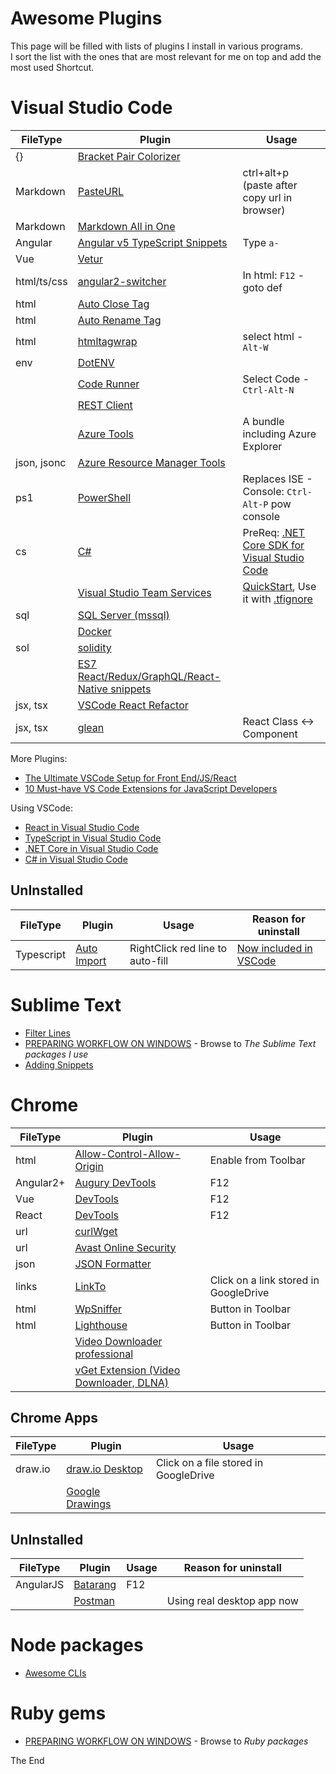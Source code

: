# Awesome Plugins

This page will be filled with lists of plugins I install in various programs.  
I sort the list with the ones that are most relevant for me on top and add the most used Shortcut.  

# Visual Studio Code

|FileType|Plugin|Usage|
|---|---|---|
|{}|[Bracket Pair Colorizer](https://marketplace.visualstudio.com/items?itemName=CoenraadS.bracket-pair-colorizer)||
|Markdown|[PasteURL](https://marketplace.visualstudio.com/items?itemName=kukushi.pasteurl)|ctrl+alt+p (paste after copy url in browser)|
|Markdown|[Markdown All in One](https://marketplace.visualstudio.com/items?itemName=yzhang.markdown-all-in-one)||
|Angular|[Angular v5 TypeScript Snippets](https://marketplace.visualstudio.com/items?itemName=johnpapa.Angular2)|Type `a-`|
|Vue|[Vetur](https://marketplace.visualstudio.com/items?itemName=octref.vetur)||
|html/ts/css|[angular2-switcher](https://marketplace.visualstudio.com/items?itemName=infinity1207.angular2-switcher)|In html: `F12` - goto def|
|html|[Auto Close Tag](https://marketplace.visualstudio.com/items?itemName=formulahendry.auto-close-tag)||
|html|[Auto Rename Tag](https://marketplace.visualstudio.com/items?itemName=formulahendry.auto-rename-tag)||
|html|[htmltagwrap](https://marketplace.visualstudio.com/items?itemName=bradgashler.htmltagwrap)|select html - `Alt-W`|
|env|[DotENV](https://marketplace.visualstudio.com/items?itemName=mikestead.dotenv)||
||[Code Runner](https://marketplace.visualstudio.com/items?itemName=formulahendry.code-runner)|Select Code - `Ctrl-Alt-N`|
||[REST Client](https://marketplace.visualstudio.com/items?itemName=humao.rest-client)||
||[Azure Tools](https://marketplace.visualstudio.com/items?itemName=ms-vscode.vscode-node-azure-pack)|A bundle including Azure Explorer|
|json, jsonc|[Azure Resource Manager Tools](https://marketplace.visualstudio.com/items?itemName=msazurermtools.azurerm-vscode-tools)||
|ps1|[PowerShell](https://marketplace.visualstudio.com/items?itemName=ms-vscode.PowerShell)|Replaces ISE - Console: `Ctrl-Alt-P` pow console|
|cs|[C#](https://marketplace.visualstudio.com/items?itemName=ms-vscode.csharp)|PreReq: [.NET Core SDK for Visual Studio Code](https://dotnet.microsoft.com/download/dotnet-core/sdk-for-vs-code)|
||[Visual Studio Team Services](https://marketplace.visualstudio.com/items?itemName=ms-vsts.team)|[QuickStart](https://stackoverflow.com/a/48070466/750989), Use it with [.tfignore](https://docs.microsoft.com/en-us/previous-versions/visualstudio/visual-studio-2013/jj155786(v=vs.120)#tfignore-file-example)|
|sql|[SQL Server (mssql)](https://marketplace.visualstudio.com/items?itemName=ms-mssql.mssql)||
||[Docker](https://marketplace.visualstudio.com/items?itemName=ms-azuretools.vscode-docker)||
|sol|[solidity](https://marketplace.visualstudio.com/items?itemName=JuanBlanco.solidity)||
||[ES7 React/Redux/GraphQL/React-Native snippets](https://marketplace.visualstudio.com/items?itemName=dsznajder.es7-react-js-snippets)||
|jsx, tsx|[VSCode React Refactor](https://marketplace.visualstudio.com/items?itemName=planbcoding.vscode-react-refactor)||
|jsx, tsx|[glean](https://marketplace.visualstudio.com/items?itemName=wix.glean)|React Class <-> Component|

More Plugins:
* [The Ultimate VSCode Setup for Front End/JS/React](https://medium.com/productivity-freak/the-ultimate-vscode-setup-for-js-react-6a4f7bd51a2)
* [10 Must-have VS Code Extensions for JavaScript Developers](https://www.sitepoint.com/vs-code-extensions-javascript-developers)

Using VSCode:
* [React in Visual Studio Code](https://code.visualstudio.com/docs/nodejs/reactjs-tutorial)
* [TypeScript in Visual Studio Code](https://code.visualstudio.com/docs/languages/typescript)
* [.NET Core in Visual Studio Code](https://code.visualstudio.com/docs/languages/dotnet)
* [C# in Visual Studio Code](https://code.visualstudio.com/docs/languages/csharp)

## UnInstalled

|FileType|Plugin|Usage|Reason for uninstall|
|---|---|---|---|
|Typescript|[Auto Import](https://marketplace.visualstudio.com/items?itemName=steoates.autoimport)|RightClick red line to auto-fill|[Now included in VSCode](https://code.visualstudio.com/updates/v1_18#_auto-import-for-javascript-and-typescript)|

# Sublime Text

* [Filter Lines](https://packagecontrol.io/packages/Filter%20Lines)
* [PREPARING WORKFLOW ON WINDOWS](https://rasor.wordpress.com/2016/01/23/mean-stack-preparing-workflow-on-windows/) - Browse to *The Sublime Text packages I use*
* [Adding Snippets](https://rasor.wordpress.com/2016/02/07/cz8-sublimetext-add-snippets/)

# Chrome

|FileType|Plugin|Usage|
|---|---|---|
|html|[Allow-Control-Allow-Origin](https://chrome.google.com/webstore/detail/allow-control-allow-origi/nlfbmbojpeacfghkpbjhddihlkkiljbi)|Enable from Toolbar|
|Angular2+|[Augury DevTools](https://augury.angular.io/)|F12|
|Vue|[DevTools](https://chrome.google.com/webstore/detail/vuejs-devtools/nhdogjmejiglipccpnnnanhbledajbpd?hl=en)|F12|
|React|[DevTools](https://chrome.google.com/webstore/detail/react-developer-tools/fmkadmapgofadopljbjfkapdkoienihi)|F12|
|url|[curlWget](https://chrome.google.com/webstore/detail/curlwget/jmocjfidanebdlinpbcdkcmgdifblncg/related)||
|url|[Avast Online Security](https://chrome.google.com/webstore/detail/avast-online-security/gomekmidlodglbbmalcneegieacbdmki?hl=en)||
|json|[JSON Formatter](https://chrome.google.com/webstore/detail/json-formatter/bcjindcccaagfpapjjmafapmmgkkhgoa)||
|links|[LinkTo](https://chrome.google.com/webstore/detail/linkto/goapcakmlfahhdehdkbejkcpoddbdikm)|Click on a link stored in GoogleDrive|
|html|[WpSniffer](https://chrome.google.com/webstore/detail/wpsniffer-wordpress-theme/kihhefcbenhkjgjhchanjfhhflaojldn)|Button in Toolbar|
|html|[Lighthouse](https://chrome.google.com/webstore/detail/lighthouse/blipmdconlkpinefehnmjammfjpmpbjk/related)|Button in Toolbar|
||[Video Downloader professional](https://chrome.google.com/webstore/detail/video-downloader-professi/elicpjhcidhpjomhibiffojpinpmmpil?hl=da)||
||[vGet Extension (Video Downloader, DLNA)](https://chrome.google.com/webstore/detail/vget-extension-video-down/hniladkejehjfchadikcbjmgjaogciic?hl=da)||

## Chrome Apps

|FileType|Plugin|Usage|
|---|---|---|
|draw.io|[draw.io Desktop](https://chrome.google.com/webstore/detail/drawio-desktop/pebppomjfocnoigkeepgbmcifnnlndla?hl=en-GB)|Click on a file stored in GoogleDrive|
||[Google Drawings](https://chrome.google.com/webstore/detail/google-drawings/mkaakpdehdafacodkgkpghoibnmamcme)||

## UnInstalled

|FileType|Plugin|Usage|Reason for uninstall|
|---|---|---|---|
|AngularJS|[Batarang](https://chrome.google.com/webstore/detail/angularjs-batarang/ighdmehidhipcmcojjgiloacoafjmpfk?hl=en)|F12||
||[Postman](https://chrome.google.com/webstore/detail/postman-interceptor/aicmkgpgakddgnaphhhpliifpcfhicfo)||Using real desktop app now|

# Node packages

* [Awesome CLIs](https://github.com/rasor/awesome-tables/blob/master/awesome-cli-js.md#javascript)

# Ruby gems

* [PREPARING WORKFLOW ON WINDOWS](https://rasor.wordpress.com/2016/01/23/mean-stack-preparing-workflow-on-windows/) - Browse to *Ruby packages*

The End
